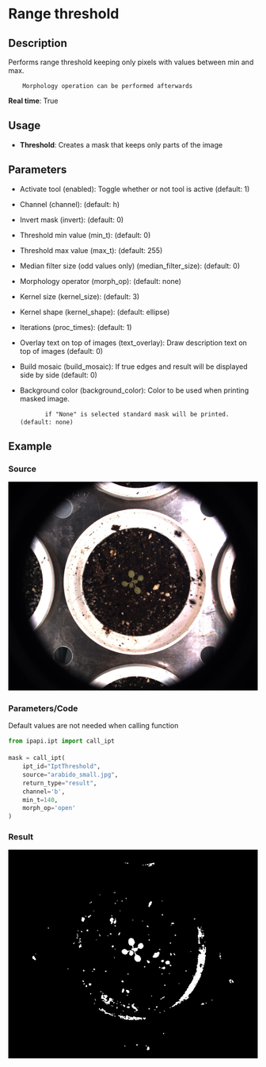 # Range threshold

## Description

Performs range threshold keeping only pixels with values between min and max.

        Morphology operation can be performed afterwards

**Real time**: True

## Usage

- **Threshold**: Creates a mask that keeps only parts of the image

## Parameters

- Activate tool (enabled): Toggle whether or not tool is active (default: 1)
- Channel (channel): (default: h)
- Invert mask (invert): (default: 0)
- Threshold min value (min_t): (default: 0)
- Threshold max value (max_t): (default: 255)
- Median filter size (odd values only) (median_filter_size): (default: 0)
- Morphology operator (morph_op): (default: none)
- Kernel size (kernel_size): (default: 3)
- Kernel shape (kernel_shape): (default: ellipse)
- Iterations (proc_times): (default: 1)
- Overlay text on top of images (text_overlay): Draw description text on top of images (default: 0)
- Build mosaic (build_mosaic): If true edges and result will be displayed side by side (default: 0)
- Background color (background_color): Color to be used when printing masked image.

             if "None" is selected standard mask will be printed. (default: none)

## Example

### Source

![Source image](images/arabido_small.jpg)

### Parameters/Code

Default values are not needed when calling function

```python
from ipapi.ipt import call_ipt

mask = call_ipt(
    ipt_id="IptThreshold",
    source="arabido_small.jpg",
    return_type="result",
    channel='b',
    min_t=140,
    morph_op='open'
)
```

### Result

![Result image](images/ipt_Range_threshold.jpg)
